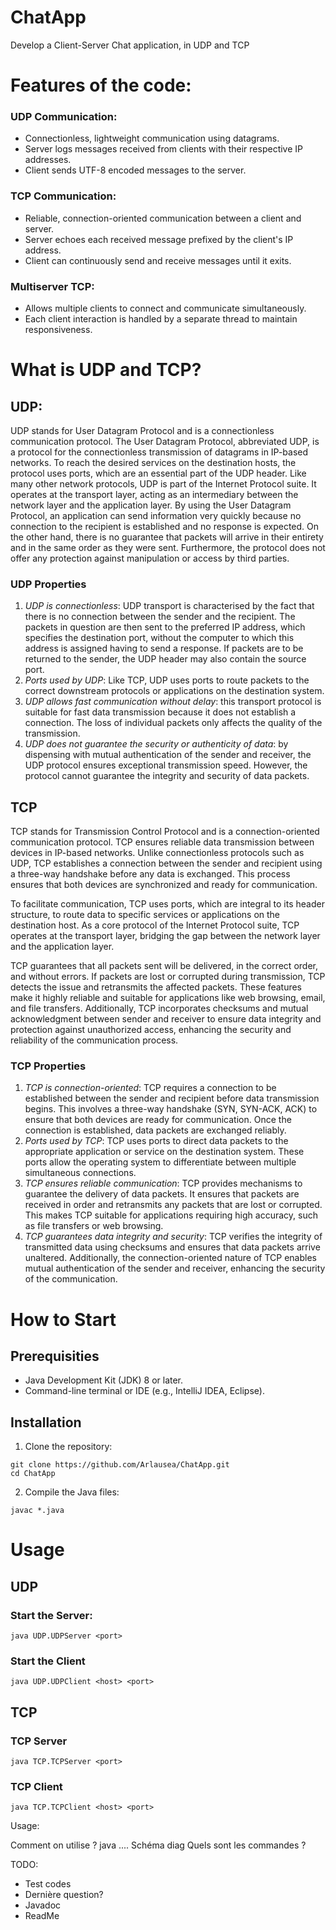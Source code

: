 # ChatApp
Develop a Client-Server Chat application, in UDP and TCP


# Features of the code:
### UDP Communication:

* Connectionless, lightweight communication using datagrams.
* Server logs messages received from clients with their respective IP addresses.
* Client sends UTF-8 encoded messages to the server.

### TCP Communication:

* Reliable, connection-oriented communication between a client and server.
* Server echoes each received message prefixed by the client's IP address.
* Client can continuously send and receive messages until it exits.

### Multiserver TCP:

* Allows multiple clients to connect and communicate simultaneously.
* Each client interaction is handled by a separate thread to maintain responsiveness.

# What is UDP and TCP?

## UDP:

UDP stands for User Datagram Protocol and is a connectionless communication protocol. The User Datagram Protocol, abbreviated UDP, is a protocol for the connectionless transmission of datagrams in IP-based networks. To reach the desired services on the destination hosts, the protocol uses ports, which are an essential part of the UDP header. Like many other network protocols, UDP is part of the Internet Protocol suite. It operates at the transport layer, acting as an intermediary between the network layer and the application layer. By using the User Datagram Protocol, an application can send information very quickly because no connection to the recipient is established and no response is expected. On the other hand, there is no guarantee that packets will arrive in their entirety and in the same order as they were sent. Furthermore, the protocol does not offer any protection against manipulation or access by third parties.

### UDP Properties

1) *UDP is connectionless*: UDP transport is characterised by the fact that there is no connection between the sender and the recipient. The packets in question are then sent to the preferred IP address, which specifies the destination port, without the computer to which this address is assigned having to send a response. If packets are to be returned to the sender, the UDP header may also contain the source port.
2) *Ports used by UDP*: Like TCP, UDP uses ports to route packets to the correct downstream protocols or applications on the destination system.
3) *UDP allows fast communication without delay*: this transport protocol is suitable for fast data transmission because it does not establish a connection. The loss of individual packets only affects the quality of the transmission.
4) *UDP does not guarantee the security or authenticity of data*: by dispensing with mutual authentication of the sender and receiver, the UDP protocol ensures exceptional transmission speed. However, the protocol cannot guarantee the integrity and security of data packets. 

## TCP

TCP stands for Transmission Control Protocol and is a connection-oriented communication protocol. TCP ensures reliable data transmission between devices in IP-based networks. Unlike connectionless protocols such as UDP, TCP establishes a connection between the sender and recipient using a three-way handshake before any data is exchanged. This process ensures that both devices are synchronized and ready for communication.

To facilitate communication, TCP uses ports, which are integral to its header structure, to route data to specific services or applications on the destination host. As a core protocol of the Internet Protocol suite, TCP operates at the transport layer, bridging the gap between the network layer and the application layer.

TCP guarantees that all packets sent will be delivered, in the correct order, and without errors. If packets are lost or corrupted during transmission, TCP detects the issue and retransmits the affected packets. These features make it highly reliable and suitable for applications like web browsing, email, and file transfers. Additionally, TCP incorporates checksums and mutual acknowledgment between sender and receiver to ensure data integrity and protection against unauthorized access, enhancing the security and reliability of the communication process.

### TCP Properties
1) *TCP is connection-oriented*: TCP requires a connection to be established between the sender and recipient before data transmission begins. This involves a three-way handshake (SYN, SYN-ACK, ACK) to ensure that both devices are ready for communication. Once the connection is established, data packets are exchanged reliably.
2) *Ports used by TCP*: TCP uses ports to direct data packets to the appropriate application or service on the destination system. These ports allow the operating system to differentiate between multiple simultaneous connections.
3) *TCP ensures reliable communication*: TCP provides mechanisms to guarantee the delivery of data packets. It ensures that packets are received in order and retransmits any packets that are lost or corrupted. This makes TCP suitable for applications requiring high accuracy, such as file transfers or web browsing.
4) *TCP guarantees data integrity and security*: TCP verifies the integrity of transmitted data using checksums and ensures that data packets arrive unaltered. Additionally, the connection-oriented nature of TCP enables mutual authentication of the sender and receiver, enhancing the security of the communication.

# How to Start

## Prerequisities
* Java Development Kit (JDK) 8 or later.
* Command-line terminal or IDE (e.g., IntelliJ IDEA, Eclipse).

## Installation

1) Clone the repository:
```shell
git clone https://github.com/Arlausea/ChatApp.git
cd ChatApp

```
2) Compile the Java files:

```shell
javac *.java

```

# Usage 

## UDP 

### Start the Server:

``` shell
java UDP.UDPServer <port>

```
### Start the Client

``` shell
java UDP.UDPClient <host> <port>

```

## TCP

### TCP Server

```shell
java TCP.TCPServer <port>

```

### TCP Client
```shell
java TCP.TCPClient <host> <port>

```

Usage:

Comment on utilise ? java ....
Schéma diag
Quels sont les commandes ?


TODO:

- Test codes
- Dernière question?
- Javadoc
- ReadMe
